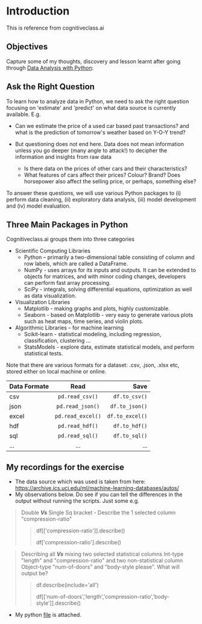 # Introduction  

This is reference from cognitiveclass.ai 

## Objectives

Capture some of my thoughts, discovery and lesson learnt after going through [Data Analysis with Python](https://courses.cognitiveclass.ai/courses/course-v1:CognitiveClass+DA0101EN+2017/course/):

## Ask the Right Question

To learn how to analyze data in Python, we need to ask the right question focusing on 'estimate' and 'predict' on what data source is currently available. E.g. 

*   Can we estimate the price of a used car based past transactions? and what is the prediction of tomorrow's weather based on Y-O-Y trend?

*   But questioning does not end here. Data does not mean information unless you go deeper (many angle to attack!) to decipher the information and insights from raw data
    *   Is there data on the prices of other cars and their characteristics?
    *   What features of cars affect their prices? Colour? Brand? Does horsepower also affect the selling price, or perhaps, something else?

To answer these questions, we will use various Python packages to (i) perform data cleaning, (ii) exploratory data analysis, (iii) model development and (iv) model evaluation.

## Three Main Packages in Python

Cognitiveclass.ai groups them into three categories

*   Scientific Computing Libraries
    *	Python – primarily a two-dimensional table consisting of column and row labels, which are called a DataFrame.
    *	NumPy - uses arrays for its inputs and outputs. It can be extended to objects for matrices, and with minor coding changes, developers can perform fast array processing.
    *	SciPy  - integrals, solving differential equations, optimization as well as data visualization.
*	Visualization Libraries
    *	Matplotlib - making graphs and plots, highly customizable.
    *	Seaborn - based on Matplotlib - very easy to generate various plots such as heat maps, time series, and violin plots.
*	Algorithmic Libraries – for machine learning
    *	Scikit-learn - statistical modeling, including regression, classification, clustering …
    *	StatsModels - explore data, estimate statistical models, and perform statistical tests.

Note that there are various formats for a dataset: .csv, .json, .xlsx  etc, stored either on local machine or online. 

| Data Formate |        Read       |            Save |
| ------------ | :---------------: | --------------: |
| csv          |  `pd.read_csv()`  |   `df.to_csv()` |
| json         |  `pd.read_json()` |  `df.to_json()` |
| excel        | `pd.read_excel()` | `df.to_excel()` |
| hdf          |  `pd.read_hdf()`  |   `df.to_hdf()` |
| sql          |  `pd.read_sql()`  |   `df.to_sql()` |
| ...          |        ...        |             ... |

## My recordings for the exercise 

*	The data source which was used is taken from here: https://archive.ics.uci.edu/ml/machine-learning-databases/autos/ 
*	My observations below. Do see if you can tell the differences in the output without running the scripts. Just some e.g. 

> Double _**Vs**_ Single Sq bracket - Describe the 1 selected column "compression-ratio"
>> 
>> df\[\['compression-ratio']].describe()
>> 
>> df\['compression-ratio'].describe()
>>  


> Describing all _**Vs**_ mixing two selected statistical columns Int-type "length" and "compression-ratio" and two non-statistical column Object-type "num-of-doors" and "body-style please". 
> What will output be?
>> df.describe(include='all')
>> 
>> df\[\['num-of-doors','length','compression-ratio','body-style']].describe()
>> 

*	My python [file](https://github.com/tkokhing/kiddyPython/blob/main/01%20Applied%20Data%20Science%20with%20Python/01.1%20Data%20Analysis%20with%20Python/myPandainout.py) is attached. 
